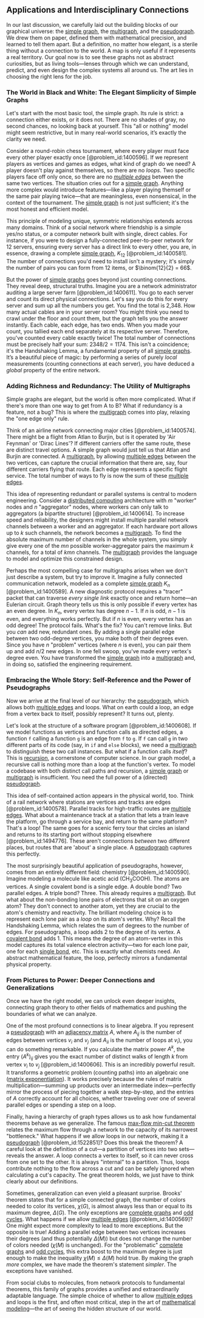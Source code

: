 ## Applications and Interdisciplinary Connections

In our last discussion, we carefully laid out the building blocks of our graphical universe: the [simple graph](@article_id:274782), the [multigraph](@article_id:261082), and the [pseudograph](@article_id:273493). We drew them on paper, defined them with mathematical precision, and learned to tell them apart. But a definition, no matter how elegant, is a sterile thing without a connection to the world. A map is only useful if it represents a real territory. Our goal now is to see these graphs not as abstract curiosities, but as living tools—lenses through which we can understand, predict, and even design the complex systems all around us. The art lies in choosing the right lens for the job.

### The World in Black and White: The Elegant Simplicity of Simple Graphs

Let's start with the most basic tool, the simple graph. Its rule is strict: a connection either exists, or it does not. There are no shades of gray, no second chances, no looking back at yourself. This "all or nothing" model might seem restrictive, but in many real-world scenarios, it’s exactly the clarity we need.

Consider a round-robin chess tournament, where every player must face every other player exactly once [@problem_id:1400596]. If we represent players as vertices and games as edges, what kind of graph do we need? A player doesn't play against themselves, so there are no *loops*. Two specific players face off only once, so there are no *[multiple edges](@article_id:273426)* between the same two vertices. The situation cries out for a [simple graph](@article_id:274782). Anything more complex would introduce features—like a player playing themself or the same pair playing twice—that are meaningless, even nonsensical, in the context of the tournament. The [simple graph](@article_id:274782) is not just sufficient; it's the most honest and efficient model.

This principle of modeling unique, symmetric relationships extends across many domains. Think of a social network where friendship is a simple yes/no status, or a computer network built with single, direct cables. For instance, if you were to design a fully-connected peer-to-peer network for 12 servers, ensuring every server has a direct link to every other, you are, in essence, drawing a complete [simple graph](@article_id:274782), $K_{12}$ [@problem_id:1400581]. The number of connections you'd need to install isn't a mystery; it's simply the number of pairs you can form from 12 items, or $\binom{12}{2} = 66$.

But the power of [simple graphs](@article_id:274388) goes beyond just counting connections. They reveal deep, structural truths. Imagine you are a network administrator auditing a large server farm [@problem_id:1400611]. You go to each server and count its direct physical connections. Let's say you do this for every server and sum up all the numbers you get. You find the total is 2,348. How many actual cables are in your server room? You might think you need to crawl under the floor and count them, but the graph tells you the answer instantly. Each cable, each edge, has two ends. When you made your count, you tallied each end separately at its respective server. Therefore, you've counted every cable exactly twice! The total number of connections must be precisely half your sum: $2348 / 2 = 1174$. This isn't a coincidence; it's the Handshaking Lemma, a fundamental property of all [simple graphs](@article_id:274388). It’s a beautiful piece of magic: by performing a series of purely *local* measurements (counting connections at each server), you have deduced a *global* property of the entire network.

### Adding Richness and Redundancy: The Utility of Multigraphs

Simple graphs are elegant, but the world is often more complicated. What if there's more than one way to get from A to B? What if redundancy is a feature, not a bug? This is where the [multigraph](@article_id:261082) comes into play, relaxing the "one edge only" rule.

Think of an airline network connecting major cities [@problem_id:1400574]. There might be a flight from Atlan to Burjin, but is it operated by 'Air Feynman' or 'Dirac Lines'? If different carriers offer the same route, these are distinct travel options. A simple graph would just tell us that Atlan and Burjin are connected. A [multigraph](@article_id:261082), by allowing [multiple edges](@article_id:273426) between the two vertices, can capture the crucial information that there are, say, four different carriers flying that route. Each edge represents a specific flight service. The total number of ways to fly is now the sum of these [multiple edges](@article_id:273426).

This idea of representing redundant or parallel systems is central to modern engineering. Consider a [distributed computing](@article_id:263550) architecture with $m$ "worker" nodes and $n$ "aggregator" nodes, where workers can only talk to aggregators (a bipartite structure) [@problem_id:1400614]. To increase speed and reliability, the designers might install multiple parallel network channels between a worker and an aggregator. If each hardware port allows up to $k$ such channels, the network becomes a [multigraph](@article_id:261082). To find the absolute maximum number of channels in the whole system, you simply give every one of the $mn$ possible worker-aggregator pairs the maximum $k$ channels, for a total of $kmn$ channels. The [multigraph](@article_id:261082) provides the language to model and optimize this constrained design.

Perhaps the most compelling case for multigraphs arises when we don't just describe a system, but try to improve it. Imagine a fully connected communication network, modeled as a complete [simple graph](@article_id:274782) $K_n$ [@problem_id:1400589]. A new diagnostic protocol requires a "tracer" packet that can traverse *every single link* exactly once and return home—an Eulerian circuit. Graph theory tells us this is only possible if every vertex has an even degree. In $K_n$, every vertex has degree $n-1$. If $n$ is odd, $n-1$ is even, and everything works perfectly. But if $n$ is even, every vertex has an odd degree! The protocol fails. What's the fix? You can't remove links. But you *can* add new, redundant ones. By adding a single parallel edge between two odd-degree vertices, you make both of their degrees even. Since you have $n$ "problem" vertices (where $n$ is even), you can pair them up and add $n/2$ new edges. In one fell swoop, you've made every vertex's degree even. You have transformed the [simple graph](@article_id:274782) into a [multigraph](@article_id:261082) and, in doing so, satisfied the engineering requirement.

### Embracing the Whole Story: Self-Reference and the Power of Pseudographs

Now we arrive at the final level of our hierarchy: the [pseudograph](@article_id:273493), which allows both [multiple edges](@article_id:273426) and loops. What on earth could a loop, an edge from a vertex back to itself, possibly represent? It turns out, plenty.

Let's look at the structure of a software program [@problem_id:1400608]. If we model functions as vertices and function calls as directed edges, a function `f` calling a function `g` is an edge from `f` to `g`. If `f` can call `g` in two different parts of its code (say, in `if` and `else` blocks), we need a [multigraph](@article_id:261082) to distinguish these two call instances. But what if a function calls *itself*? This is [recursion](@article_id:264202), a cornerstone of computer science. In our graph model, a recursive call is nothing more than a loop at the function's vertex. To model a codebase with both distinct call paths and recursion, a [simple graph](@article_id:274782) or [multigraph](@article_id:261082) is insufficient. You need the full power of a (directed) [pseudograph](@article_id:273493).

This idea of self-contained action appears in the physical world, too. Think of a rail network where stations are vertices and tracks are edges [@problem_id:1400578]. Parallel tracks for high-traffic routes are [multiple edges](@article_id:273426). What about a maintenance track at a station that lets a train leave the platform, go through a service bay, and return to the same platform? That's a loop! The same goes for a scenic ferry tour that circles an island and returns to its starting port without stopping elsewhere [@problem_id:1494776]. These aren't connections *between* two different places, but routes that are 'about' a single place. A [pseudograph](@article_id:273493) captures this perfectly.

The most surprisingly beautiful application of pseudographs, however, comes from an entirely different field: chemistry [@problem_id:1400590]. Imagine modeling a molecule like acetic acid ($\text{CH}_3\text{COOH}$). The atoms are vertices. A single covalent bond is a single edge. A double bond? Two parallel edges. A triple bond? Three. This already requires a [multigraph](@article_id:261082). But what about the non-bonding lone pairs of electrons that sit on an oxygen atom? They don't connect to another atom, yet they are crucial to the atom's chemistry and reactivity. The brilliant modeling choice is to represent each lone pair as a *loop* on its atom's vertex. Why? Recall the Handshaking Lemma, which relates the sum of degrees to the number of edges. For pseudographs, a loop adds 2 to the degree of its vertex. A [covalent bond](@article_id:145684) adds 1. This means the degree of an atom-vertex in this model captures its total valence electron activity—two for each lone pair, one for each [single bond](@article_id:188067), etc. This is exactly what chemists need. An abstract mathematical feature, the loop, perfectly mirrors a fundamental physical property.

### From Pictures to Power: Deeper Connections and Generalizations

Once we have the right model, we can unlock even deeper insights, connecting graph theory to other fields of mathematics and pushing the boundaries of what we can analyze.

One of the most profound connections is to linear algebra. If you represent a [pseudograph](@article_id:273493) with an [adjacency matrix](@article_id:150516) $A$, where $A_{ij}$ is the number of edges between vertices $v_i$ and $v_j$ (and $A_{ii}$ is the number of loops at $v_i$), you can do something remarkable. If you calculate the matrix power $A^k$, the entry $(A^k)_{ij}$ gives you the exact number of distinct walks of length $k$ from vertex $v_i$ to $v_j$ [@problem_id:1400606]. This is an incredibly powerful result. It transforms a geometric problem (counting paths) into an algebraic one ([matrix exponentiation](@article_id:265059)). It works precisely because the rules of matrix multiplication—summing up products over an intermediate index—perfectly mirror the process of piecing together a walk step-by-step, and the entries of $A$ correctly account for all choices, whether traveling over one of several parallel edges or spending a step on a loop.

Finally, having a hierarchy of graph types allows us to ask how fundamental theorems behave as we generalize. The famous [max-flow min-cut theorem](@article_id:149965) relates the maximum flow through a network to the capacity of its narrowest "bottleneck." What happens if we allow loops in our network, making it a [pseudograph](@article_id:273493) [@problem_id:1522851]? Does this break the theorem? A careful look at the definition of a cut—a partition of vertices into two sets—reveals the answer. A loop connects a vertex to itself, so it can never cross from one set to the other. It is always "internal" to a partition. Thus, loops contribute nothing to the flow across a cut and can be safely ignored when calculating a cut's capacity. The great theorem holds, we just have to think clearly about our definitions.

Sometimes, generalization can even yield a pleasant surprise. Brooks' theorem states that for a simple connected graph, the number of colors needed to color its vertices, $\chi(G)$, is almost always less than or equal to its maximum degree, $\Delta(G)$. The only exceptions are [complete graphs](@article_id:265989) and [odd cycles](@article_id:270793). What happens if we allow [multiple edges](@article_id:273426) [@problem_id:1400569]? One might expect more complexity to lead to more exceptions. But the opposite is true! Adding a parallel edge between two vertices increases their degrees (and thus potentially $\Delta(M)$) but does not change the number of colors needed ($\chi(M)$ is unchanged). For the "problematic" [complete graphs](@article_id:265989) and [odd cycles](@article_id:270793), this extra boost to the maximum degree is just enough to make the inequality $\chi(M) \le \Delta(M)$ hold true. By making the graph *more* complex, we have made the theorem's statement *simpler*. The exceptions have vanished.

From social clubs to molecules, from network protocols to fundamental theorems, this family of graphs provides a unified and extraordinarily adaptable language. The simple choice of whether to allow [multiple edges](@article_id:273426) and loops is the first, and often most critical, step in the art of [mathematical modeling](@article_id:262023)—the art of seeing the hidden structure of our world.